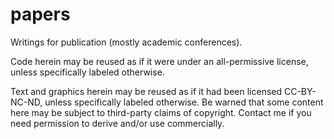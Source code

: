 papers
======

Writings for publication (mostly academic conferences).

Code herein may be reused as if it were under an all-permissive
license, unless specifically labeled otherwise.

Text and graphics herein may be reused as if it had been licensed
CC-BY-NC-ND, unless specifically labeled otherwise.  Be warned that
some content here may be subject to third-party claims of copyright.
Contact me if you need permission to derive and/or use commercially.

